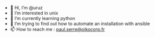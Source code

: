 - 👋 Hi, I’m @uruz
- 👀 I’m interested in unix
- 🌱 I’m currently learning python
- 💞️ I’m trying to find out how to automate an installation with ansible
- 📫 How to reach me : paul.serre@oikocorp.fr

<!---
uruzFR/uruzFR is a ✨ special ✨ repository because its `README.md` (this file) appears on your GitHub profile.
You can click the Preview link to take a look at your changes.
--->
